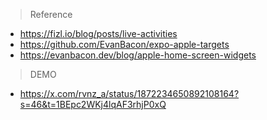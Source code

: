 > Reference
- https://fizl.io/blog/posts/live-activities
- https://github.com/EvanBacon/expo-apple-targets
- https://evanbacon.dev/blog/apple-home-screen-widgets

> DEMO
- https://x.com/rvnz_a/status/1872234650892108164?s=46&t=1BEpc2WKj4lqAF3rhjP0xQ
